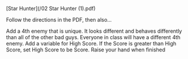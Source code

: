 [Star Hunter](/02 Star Hunter (1).pdf)

Follow the directions in the PDF, then also...

Add a 4th enemy that is unique. It looks different and behaves differently than all of the other bad guys. Everyone in class will have a different 4th enemy.
Add a variable for High Score. If the Score is greater than High Score, set High Score to be Score.
Raise your hand when finished
